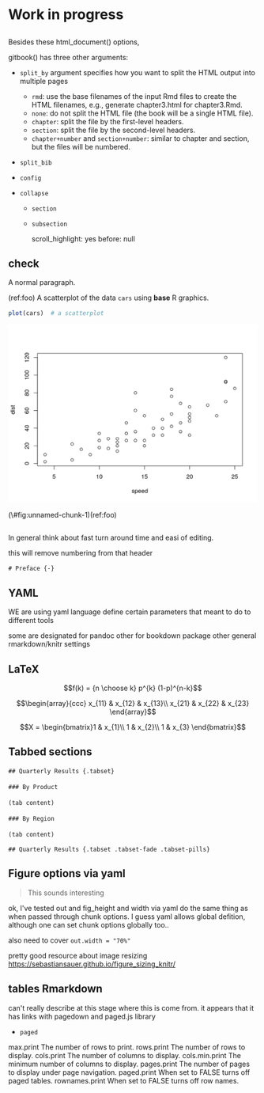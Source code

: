 # Work in progress

##

Besides these html_document() options,

gitbook() has three other arguments:

- `split_by` argument specifies how you want to split the HTML output into multiple pages

    - `rmd`: use the base filenames of the input Rmd files to create the HTML filenames, e.g., generate chapter3.html for chapter3.Rmd.
    - `none`: do not split the HTML file (the book will be a single HTML file).
    - `chapter`: split the file by the first-level headers.
    - `section`: split the file by the second-level headers.
    - `chapter+number` and `section+number`: similar to chapter and section, but the files will be numbered.

- `split_bib`
- `config`

- `collapse`
    - `section`
    - `subsection`

      scroll_highlight: yes
      before: null

## check

A normal paragraph.

(ref:foo) A scatterplot of the data `cars` using **base** R graphics.


```r
plot(cars)  # a scatterplot
```

<div class="figure">
<img src="99-working-doc_files/figure-html/unnamed-chunk-1-1.png" alt="(ref:foo)" width="672" />
<p class="caption">(\#fig:unnamed-chunk-1)(ref:foo)</p>
</div>

##

In general think about fast turn around time and easi of editing.

this will remove numbering from that header


```
# Preface {-}
```

## YAML

WE are using yaml language define certain parameters that meant to do to different tools

some are designated for pandoc
other for bookdown package
other general rmarkdown/knitr settings

## LaTeX

$$f(k) = {n \choose k} p^{k} (1-p)^{n-k}$$

$$\begin{array}{ccc}
x_{11} & x_{12} & x_{13}\\
x_{21} & x_{22} & x_{23}
\end{array}$$

$$X = \begin{bmatrix}1 & x_{1}\\
1 & x_{2}\\
1 & x_{3}
\end{bmatrix}$$


## Tabbed sections

```
## Quarterly Results {.tabset}

### By Product

(tab content)

### By Region

(tab content)
```

```
## Quarterly Results {.tabset .tabset-fade .tabset-pills}
```

## Figure options via yaml

> This sounds interesting

ok, I've tested out and fig_height and width via yaml do the same thing as when passed through chunk options. I guess yaml allows global defition, although one can set chunk options globally too..

also need to cover `out.width = "70%"`

pretty good resource about image resizing https://sebastiansauer.github.io/figure_sizing_knitr/

## tables Rmarkdown

can't really describe at this stage where this is come from. it appears that it has links with pagedown and paged.js library

- `paged`

max.print	The number of rows to print.
rows.print	The number of rows to display.
cols.print	The number of columns to display.
cols.min.print	The minimum number of columns to display.
pages.print	The number of pages to display under page navigation.
paged.print	When set to FALSE turns off paged tables.
rownames.print	When set to FALSE turns off row names.
